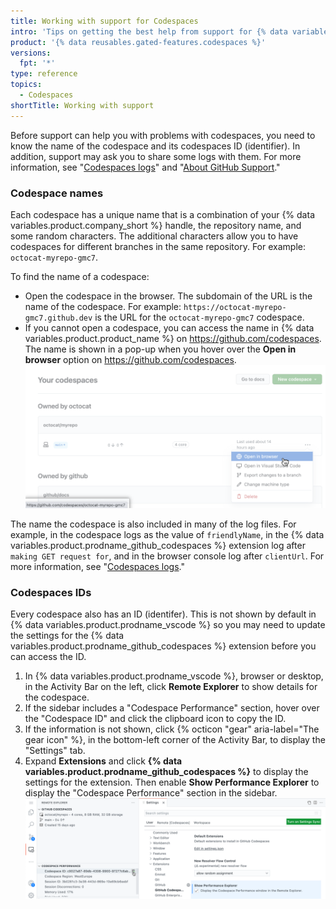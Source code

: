```yaml
---
title: Working with support for Codespaces
intro: 'Tips on getting the best help from support for {% data variables.product.prodname_codespaces %}.'
product: '{% data reusables.gated-features.codespaces %}'
versions:
  fpt: '*'
type: reference
topics:
  - Codespaces
shortTitle: Working with support
---
```


Before support can help you with problems with codespaces, you need to know the name of the codespace and its codespaces ID (identifier). In addition, support may ask you to share some logs with them. For more information, see "[Codespaces logs](/codespaces/troubleshooting/codespaces-logs)" and "[About GitHub Support](/github/working-with-github-support/about-github-support)."

### Codespace names

Each codespace has a unique name that is a combination of your {% data variables.product.company_short %} handle, the repository name, and some random characters. The additional characters allow you to have codespaces for different branches in the same repository. For example: `octocat-myrepo-gmc7`.

To find the name of a codespace:

- Open the codespace in the browser. The subdomain of the URL is the name of the codespace. For example: `https://octocat-myrepo-gmc7.github.dev` is the URL for the `octocat-myrepo-gmc7` codespace.
- If you cannot open a codespace, you can access the name in {% data variables.product.product_name %} on https://github.com/codespaces. The name is shown in a pop-up when you hover over the **Open in browser** option on https://github.com/codespaces. ![Codespace name shown on hover over](/assets/images/help/codespaces/find-codespace-name-github.png)

The name the codespace is also included in many of the log files. For example, in the codespace logs as the value of `friendlyName`, in the {% data variables.product.prodname_github_codespaces %} extension log after `making GET request for`, and in the browser console log after `clientUrl`. For more information, see "[Codespaces logs](/codespaces/troubleshooting/codespaces-logs)."

### Codespaces IDs

Every codespace also has an ID (identifer). This is not shown by default in {% data variables.product.prodname_vscode %} so you may need to update the settings for the {% data variables.product.prodname_github_codespaces %} extension before you can access the ID.

1. In {% data variables.product.prodname_vscode %}, browser or desktop, in the Activity Bar on the left, click **Remote Explorer** to show details for the codespace.
2. If the sidebar includes a "Codespace Performance" section, hover over the "Codespace ID" and click the clipboard icon to copy the ID.
3. If the information is not shown, click {% octicon "gear" aria-label="The gear icon" %}, in the bottom-left corner of the Activity Bar, to display the "Settings" tab.
4. Expand **Extensions** and click **{% data variables.product.prodname_github_codespaces %}** to display the settings for the extension. Then enable **Show Performance Explorer** to display the "Codespace Performance" section in the sidebar. ![Codespace ID and settings required to display performance information](/assets/images/help/codespaces/find-codespace-id.png)
